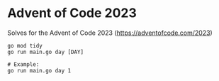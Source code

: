 # Advent of Code 2023
Solves for the Advent of Code 2023 (https://adventofcode.com/2023)

```
go mod tidy
go run main.go day [DAY]

# Example:
go run main.go day 1
```